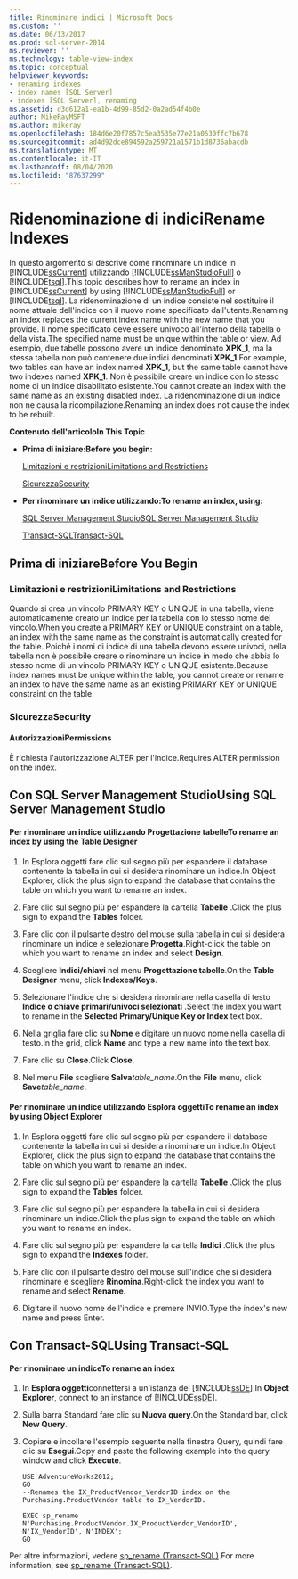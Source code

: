 ```yaml
---
title: Rinominare indici | Microsoft Docs
ms.custom: ''
ms.date: 06/13/2017
ms.prod: sql-server-2014
ms.reviewer: ''
ms.technology: table-view-index
ms.topic: conceptual
helpviewer_keywords:
- renaming indexes
- index names [SQL Server]
- indexes [SQL Server], renaming
ms.assetid: d3d612a1-ea1b-4d99-85d2-0a2ad54f4b0e
author: MikeRayMSFT
ms.author: mikeray
ms.openlocfilehash: 184d6e20f7857c5ea3535e77e21a0630ffc7b678
ms.sourcegitcommit: ad4d92dce894592a259721a1571b1d8736abacdb
ms.translationtype: MT
ms.contentlocale: it-IT
ms.lasthandoff: 08/04/2020
ms.locfileid: "87637299"
---
```

# <a name="rename-indexes"></a><span data-ttu-id="28ed6-102">Ridenominazione di indici</span><span class="sxs-lookup"><span data-stu-id="28ed6-102">Rename Indexes</span></span>
  <span data-ttu-id="28ed6-103">In questo argomento si descrive come rinominare un indice in [!INCLUDE[ssCurrent](../../includes/sscurrent-md.md)] utilizzando [!INCLUDE[ssManStudioFull](../../includes/ssmanstudiofull-md.md)] o [!INCLUDE[tsql](../../includes/tsql-md.md)].</span><span class="sxs-lookup"><span data-stu-id="28ed6-103">This topic describes how to rename an index in [!INCLUDE[ssCurrent](../../includes/sscurrent-md.md)] by using [!INCLUDE[ssManStudioFull](../../includes/ssmanstudiofull-md.md)] or [!INCLUDE[tsql](../../includes/tsql-md.md)].</span></span> <span data-ttu-id="28ed6-104">La ridenominazione di un indice consiste nel sostituire il nome attuale dell'indice con il nuovo nome specificato dall'utente.</span><span class="sxs-lookup"><span data-stu-id="28ed6-104">Renaming an index replaces the current index name with the new name that you provide.</span></span> <span data-ttu-id="28ed6-105">Il nome specificato deve essere univoco all'interno della tabella o della vista.</span><span class="sxs-lookup"><span data-stu-id="28ed6-105">The specified name must be unique within the table or view.</span></span> <span data-ttu-id="28ed6-106">Ad esempio, due tabelle possono avere un indice denominato **XPK_1**, ma la stessa tabella non può contenere due indici denominati **XPK_1**.</span><span class="sxs-lookup"><span data-stu-id="28ed6-106">For example, two tables can have an index named **XPK_1**, but the same table cannot have two indexes named **XPK_1**.</span></span> <span data-ttu-id="28ed6-107">Non è possibile creare un indice con lo stesso nome di un indice disabilitato esistente.</span><span class="sxs-lookup"><span data-stu-id="28ed6-107">You cannot create an index with the same name as an existing disabled index.</span></span> <span data-ttu-id="28ed6-108">La ridenominazione di un indice non ne causa la ricompilazione.</span><span class="sxs-lookup"><span data-stu-id="28ed6-108">Renaming an index does not cause the index to be rebuilt.</span></span>  
  
 <span data-ttu-id="28ed6-109">**Contenuto dell'articolo**</span><span class="sxs-lookup"><span data-stu-id="28ed6-109">**In This Topic**</span></span>  
  
-   <span data-ttu-id="28ed6-110">**Prima di iniziare:**</span><span class="sxs-lookup"><span data-stu-id="28ed6-110">**Before you begin:**</span></span>  
  
     [<span data-ttu-id="28ed6-111">Limitazioni e restrizioni</span><span class="sxs-lookup"><span data-stu-id="28ed6-111">Limitations and Restrictions</span></span>](#Restrictions)  
  
     [<span data-ttu-id="28ed6-112">Sicurezza</span><span class="sxs-lookup"><span data-stu-id="28ed6-112">Security</span></span>](#Security)  
  
-   <span data-ttu-id="28ed6-113">**Per rinominare un indice utilizzando:**</span><span class="sxs-lookup"><span data-stu-id="28ed6-113">**To rename an index, using:**</span></span>  
  
     [<span data-ttu-id="28ed6-114">SQL Server Management Studio</span><span class="sxs-lookup"><span data-stu-id="28ed6-114">SQL Server Management Studio</span></span>](#SSMSProcedure)  
  
     [<span data-ttu-id="28ed6-115">Transact-SQL</span><span class="sxs-lookup"><span data-stu-id="28ed6-115">Transact-SQL</span></span>](#TsqlProcedure)  
  
##  <a name="before-you-begin"></a><a name="BeforeYouBegin"></a> <span data-ttu-id="28ed6-116">Prima di iniziare</span><span class="sxs-lookup"><span data-stu-id="28ed6-116">Before You Begin</span></span>  
  
###  <a name="limitations-and-restrictions"></a><a name="Restrictions"></a> <span data-ttu-id="28ed6-117">Limitazioni e restrizioni</span><span class="sxs-lookup"><span data-stu-id="28ed6-117">Limitations and Restrictions</span></span>  
 <span data-ttu-id="28ed6-118">Quando si crea un vincolo PRIMARY KEY o UNIQUE in una tabella, viene automaticamente creato un indice per la tabella con lo stesso nome del vincolo.</span><span class="sxs-lookup"><span data-stu-id="28ed6-118">When you create a PRIMARY KEY or UNIQUE constraint on a table, an index with the same name as the constraint is automatically created for the table.</span></span> <span data-ttu-id="28ed6-119">Poiché i nomi di indice di una tabella devono essere univoci, nella tabella non è possibile creare o rinominare un indice in modo che abbia lo stesso nome di un vincolo PRIMARY KEY o UNIQUE esistente.</span><span class="sxs-lookup"><span data-stu-id="28ed6-119">Because index names must be unique within the table, you cannot create or rename an index to have the same name as an existing PRIMARY KEY or UNIQUE constraint on the table.</span></span>  
  
###  <a name="security"></a><a name="Security"></a> <span data-ttu-id="28ed6-120">Sicurezza</span><span class="sxs-lookup"><span data-stu-id="28ed6-120">Security</span></span>  
  
####  <a name="permissions"></a><a name="Permissions"></a> <span data-ttu-id="28ed6-121">Autorizzazioni</span><span class="sxs-lookup"><span data-stu-id="28ed6-121">Permissions</span></span>  
 <span data-ttu-id="28ed6-122">È richiesta l'autorizzazione ALTER per l'indice.</span><span class="sxs-lookup"><span data-stu-id="28ed6-122">Requires ALTER permission on the index.</span></span>  
  
##  <a name="using-sql-server-management-studio"></a><a name="SSMSProcedure"></a> <span data-ttu-id="28ed6-123">Con SQL Server Management Studio</span><span class="sxs-lookup"><span data-stu-id="28ed6-123">Using SQL Server Management Studio</span></span>  
  
#### <a name="to-rename-an-index-by-using-the-table-designer"></a><span data-ttu-id="28ed6-124">Per rinominare un indice utilizzando Progettazione tabelle</span><span class="sxs-lookup"><span data-stu-id="28ed6-124">To rename an index by using the Table Designer</span></span>  
  
1.  <span data-ttu-id="28ed6-125">In Esplora oggetti fare clic sul segno più per espandere il database contenente la tabella in cui si desidera rinominare un indice.</span><span class="sxs-lookup"><span data-stu-id="28ed6-125">In Object Explorer, click the plus sign to expand the database that contains the table on which you want to rename an index.</span></span>  
  
2.  <span data-ttu-id="28ed6-126">Fare clic sul segno più per espandere la cartella **Tabelle** .</span><span class="sxs-lookup"><span data-stu-id="28ed6-126">Click the plus sign to expand the **Tables** folder.</span></span>  
  
3.  <span data-ttu-id="28ed6-127">Fare clic con il pulsante destro del mouse sulla tabella in cui si desidera rinominare un indice e selezionare **Progetta**.</span><span class="sxs-lookup"><span data-stu-id="28ed6-127">Right-click the table on which you want to rename an index and select **Design**.</span></span>  
  
4.  <span data-ttu-id="28ed6-128">Scegliere **Indici/chiavi** nel menu **Progettazione tabelle**.</span><span class="sxs-lookup"><span data-stu-id="28ed6-128">On the **Table Designer** menu, click **Indexes/Keys**.</span></span>  
  
5.  <span data-ttu-id="28ed6-129">Selezionare l'indice che si desidera rinominare nella casella di testo **Indice o chiave primari/univoci selezionati** .</span><span class="sxs-lookup"><span data-stu-id="28ed6-129">Select the index you want to rename in the **Selected Primary/Unique Key or Index** text box.</span></span>  
  
6.  <span data-ttu-id="28ed6-130">Nella griglia fare clic su **Nome** e digitare un nuovo nome nella casella di testo.</span><span class="sxs-lookup"><span data-stu-id="28ed6-130">In the grid, click **Name** and type a new name into the text box.</span></span>  
  
7.  <span data-ttu-id="28ed6-131">Fare clic su **Close**.</span><span class="sxs-lookup"><span data-stu-id="28ed6-131">Click **Close**.</span></span>  
  
8.  <span data-ttu-id="28ed6-132">Nel menu **File** scegliere **Salva**_table_name_.</span><span class="sxs-lookup"><span data-stu-id="28ed6-132">On the **File** menu, click **Save**_table_name_.</span></span>  
  
#### <a name="to-rename-an-index-by-using-object-explorer"></a><span data-ttu-id="28ed6-133">Per rinominare un indice utilizzando Esplora oggetti</span><span class="sxs-lookup"><span data-stu-id="28ed6-133">To rename an index by using Object Explorer</span></span>  
  
1.  <span data-ttu-id="28ed6-134">In Esplora oggetti fare clic sul segno più per espandere il database contenente la tabella in cui si desidera rinominare un indice.</span><span class="sxs-lookup"><span data-stu-id="28ed6-134">In Object Explorer, click the plus sign to expand the database that contains the table on which you want to rename an index.</span></span>  
  
2.  <span data-ttu-id="28ed6-135">Fare clic sul segno più per espandere la cartella **Tabelle** .</span><span class="sxs-lookup"><span data-stu-id="28ed6-135">Click the plus sign to expand the **Tables** folder.</span></span>  
  
3.  <span data-ttu-id="28ed6-136">Fare clic sul segno più per espandere la tabella in cui si desidera rinominare un indice.</span><span class="sxs-lookup"><span data-stu-id="28ed6-136">Click the plus sign to expand the table on which you want to rename an index.</span></span>  
  
4.  <span data-ttu-id="28ed6-137">Fare clic sul segno più per espandere la cartella **Indici** .</span><span class="sxs-lookup"><span data-stu-id="28ed6-137">Click the plus sign to expand the **Indexes** folder.</span></span>  
  
5.  <span data-ttu-id="28ed6-138">Fare clic con il pulsante destro del mouse sull'indice che si desidera rinominare e scegliere **Rinomina**.</span><span class="sxs-lookup"><span data-stu-id="28ed6-138">Right-click the index you want to rename and select **Rename**.</span></span>  
  
6.  <span data-ttu-id="28ed6-139">Digitare il nuovo nome dell'indice e premere INVIO.</span><span class="sxs-lookup"><span data-stu-id="28ed6-139">Type the index's new name and press Enter.</span></span>  
  
##  <a name="using-transact-sql"></a><a name="TsqlProcedure"></a> <span data-ttu-id="28ed6-140">Con Transact-SQL</span><span class="sxs-lookup"><span data-stu-id="28ed6-140">Using Transact-SQL</span></span>  
  
#### <a name="to-rename-an-index"></a><span data-ttu-id="28ed6-141">Per rinominare un indice</span><span class="sxs-lookup"><span data-stu-id="28ed6-141">To rename an index</span></span>  
  
1.  <span data-ttu-id="28ed6-142">In **Esplora oggetti**connettersi a un'istanza del [!INCLUDE[ssDE](../../includes/ssde-md.md)].</span><span class="sxs-lookup"><span data-stu-id="28ed6-142">In **Object Explorer**, connect to an instance of [!INCLUDE[ssDE](../../includes/ssde-md.md)].</span></span>  
  
2.  <span data-ttu-id="28ed6-143">Sulla barra Standard fare clic su **Nuova query**.</span><span class="sxs-lookup"><span data-stu-id="28ed6-143">On the Standard bar, click **New Query**.</span></span>  
  
3.  <span data-ttu-id="28ed6-144">Copiare e incollare l'esempio seguente nella finestra Query, quindi fare clic su **Esegui**.</span><span class="sxs-lookup"><span data-stu-id="28ed6-144">Copy and paste the following example into the query window and click **Execute**.</span></span>  
  
    ```  
    USE AdventureWorks2012;  
    GO  
    --Renames the IX_ProductVendor_VendorID index on the Purchasing.ProductVendor table to IX_VendorID.   
  
    EXEC sp_rename N'Purchasing.ProductVendor.IX_ProductVendor_VendorID', N'IX_VendorID', N'INDEX';   
    GO  
    ```  
  
 <span data-ttu-id="28ed6-145">Per altre informazioni, vedere [sp_rename &#40;Transact-SQL&#41;](/sql/relational-databases/system-stored-procedures/sp-rename-transact-sql).</span><span class="sxs-lookup"><span data-stu-id="28ed6-145">For more information, see  [sp_rename &#40;Transact-SQL&#41;](/sql/relational-databases/system-stored-procedures/sp-rename-transact-sql).</span></span>  
  
  

